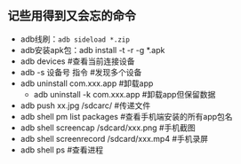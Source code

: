## 记些用得到又会忘的命令

- adb线刷：`adb sideload *.zip`
- adb安装apk包：adb install -t -r -g *.apk
- adb devices #查看当前连接设备
- adb -s 设备号 指令 #发现多个设备
- adb uninstall com.xxx.app #卸载app
  - adb uninstall -k com.xxx.app #卸载app但保留数据
- adb push xx.jpg /sdcarc/ #传递文件
- adb shell pm list packages #查看手机端安装的所有app包名
- adb shell screencap /sdcard/xxx.png #手机截图
- adb shell screenrecord /sdcard/xxx.mp4 #手机录屏
- adb shell ps #查看进程



